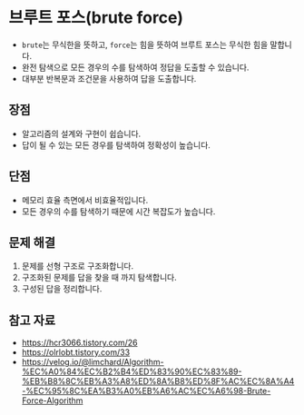 # 브루트 포스(brute force)
- `brute`는 무식한을 뜻하고, `force`는 힘을 뜻하여 브루트 포스는 무식한 힘을 말합니다.
- 완전 탐색으로 모든 경우의 수를 탐색하여 정답을 도출할 수 있습니다.
- 대부분 반복문과 조건문을 사용하여 답을 도출합니다.
## 장점
- 알고리즘의 설계와 구현이 쉽습니다.
- 답이 될 수 있는 모든 경우를 탐색하여 정확성이 높습니다.
## 단점
- 메모리 효율 측면에서 비효율적입니다.
- 모든 경우의 수를 탐색하기 때문에 시간 복잡도가 높습니다.
## 문제 해결
1. 문제를 선형 구조로 구조화합니다.
2. 구조화된 문제를 답을 찾을 때 까지 탐색합니다.
3. 구성된 답을 정리합니다.
## 참고 자료
- https://hcr3066.tistory.com/26
- https://olrlobt.tistory.com/33
- https://velog.io/@limchard/Algorithm-%EC%A0%84%EC%B2%B4%ED%83%90%EC%83%89-%EB%B8%8C%EB%A3%A8%ED%8A%B8%ED%8F%AC%EC%8A%A4-%EC%95%8C%EA%B3%A0%EB%A6%AC%EC%A6%98-Brute-Force-Algorithm